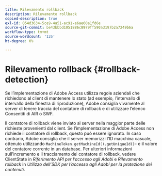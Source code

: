 ```yaml
---
title: Rilevamento rollback
description: Rilevamento rollback
copied-description: true
exl-id: 054d3634-5ce9-4a51-ac91-e6ae60a1fd6e
source-git-commit: be43bbbd1051886c8979ff590a3197b2a7249b6a
workflow-type: tm+mt
source-wordcount: '126'
ht-degree: 0%

---
```


# Rilevamento rollback {#rollback-detection}

Se l’implementazione di Adobe Access utilizza regole aziendali che richiedono al client di mantenere lo stato (ad esempio, l’intervallo di intervallo della finestra di riproduzione), Adobe consiglia vivamente al server di tenere traccia del contatore di rollback e di utilizzare l’elenco Consentiti di AIR o SWF.

Il contatore di rollback viene inviato al server nella maggior parte delle richieste provenienti dal client. Se l’implementazione di Adobe Access non richiede il contatore di rollback, questo può essere ignorato. In caso contrario, Adobe consiglia che il server memorizzi l’ID macchina casuale, ottenuto utilizzando `MachineToken.getMachineId().getUniqueId()`- e il valore del contatore corrente in un database. Per ulteriori informazioni sull&#39;incremento e il tracciamento del contatore di rollback, vedere ClientState in *Riferimento API per l’accesso agli Adobi* e *Rilevamento rollback* in *Utilizzo dell’SDK per l’accesso agli Adobi per la protezione dei contenuti*.
